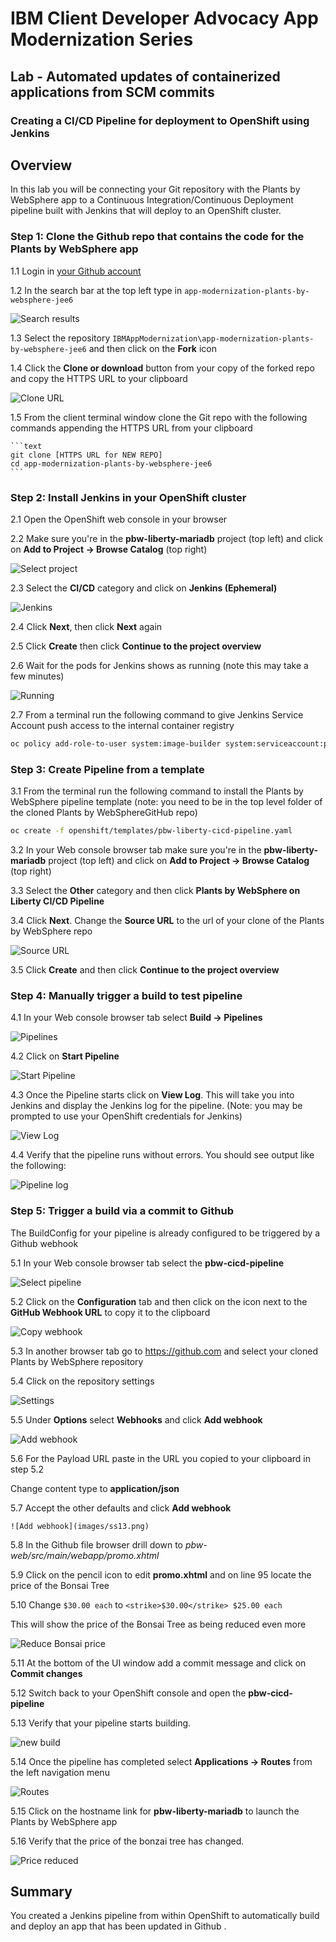 # IBM Client Developer Advocacy App Modernization Series

## Lab - Automated updates of containerized applications from SCM commits

### Creating a CI/CD Pipeline for deployment to OpenShift  using Jenkins

## Overview

In this lab you will  be connecting your Git repository with the Plants by WebSphere app to a Continuous Integration/Continuous Deployment pipeline built with Jenkins that will deploy to an OpenShift cluster.

### Step 1: Clone the Github repo that contains the code for the Plants by WebSphere app

1.1  Login in [your Github account](https://github.com)

1.2  In the search bar at the top left type in `app-modernization-plants-by-websphere-jee6`

   ![Search results](images/ss0.png)

1.3  Select the repository `IBMAppModernization\app-modernization-plants-by-websphere-jee6` and then click on the **Fork** icon

1.4  Click the **Clone or download** button from your copy of the forked repo and copy the HTTPS URL to your clipboard

   ![Clone URL](images/ss00.png)

1.5  From the client terminal window clone the Git repo  with  the following commands  appending the HTTPS URL from your clipboard

    ```text
    git clone [HTTPS URL for NEW REPO]
    cd app-modernization-plants-by-websphere-jee6
    ```

### Step 2: Install Jenkins in your OpenShift cluster

2.1 Open the OpenShift web console in your browser

2.2 Make sure you're in the **pbw-liberty-mariadb** project (top left) and click on **Add to Project -> Browse Catalog** (top right)

   ![Select project](images/ss8.png)

2.3 Select the **CI/CD** category and click on **Jenkins (Ephemeral)**

   ![Jenkins](images/ss1.png)

2.4 Click **Next**, then click **Next** again

2.5 Click **Create** then click **Continue to the project overview**

2.6 Wait for the pods for Jenkins shows as running (note this may take a few minutes)

   ![Running](images/ss2.png)

2.7 From a terminal run the following command to give Jenkins Service Account push access to the internal container registry

   ```bash
   oc policy add-role-to-user system:image-builder system:serviceaccount:pbw-liberty-mariadb:jenkins
   ```
### Step 3: Create Pipeline from a template

3.1  From the terminal run the following command to install the Plants by WebSphere pipeline template (note: you need to be in the top level folder of the cloned  Plants by WebSphereGitHub repo)

   ```bash
   oc create -f openshift/templates/pbw-liberty-cicd-pipeline.yaml
   ```
3.2 In your Web console browser tab make sure you're in the **pbw-liberty-mariadb** project (top left) and click on **Add to Project -> Browse Catalog** (top right)

3.3 Select the **Other** category and then click **Plants by WebSphere on Liberty CI/CD Pipeline**

3.4 Click **Next**. Change the **Source URL** to the url of your clone of the Plants by WebSphere repo

   ![Source URL](images/ss3.png)

3.5 Click **Create** and then click **Continue to the project overview**

### Step 4: Manually trigger a build to test pipeline

4.1 In your Web console browser tab select **Build -> Pipelines**

  ![Pipelines](images/ss4.png)

4.2 Click on **Start Pipeline**

  ![Start Pipeline](images/ss5.png)

4.3 Once the Pipeline starts click on **View Log**. This will take you into Jenkins and display the Jenkins log for the pipeline. (Note: you may be prompted to use your OpenShift credentials for Jenkins)

   ![View Log](images/ss6.png)

4.4 Verify that the pipeline runs without errors. You should see output like the following:

   ![Pipeline log](images/ss7.png)

### Step 5: Trigger a build via a commit to Github

The BuildConfig for your pipeline is  already configured to be triggered by a Github webhook

5.1 In your Web console browser tab select the **pbw-cicd-pipeline**

  ![Select pipeline](images/ss9.png)

5.2 Click on the **Configuration** tab and then click on the icon next to the **GitHub Webhook URL** to copy it to the clipboard

  ![Copy webhook](images/ss10.png)

5.3 In another browser tab go to https://github.com and select your cloned Plants by WebSphere repository

5.4  Click on the repository settings

   ![Settings](images/ss11.png)

5.5 Under **Options** select **Webhooks** and click **Add webhook**

   ![Add webhook](images/ss12.png)

5.6  For the Payload URL paste in the URL you copied to your clipboard in step 5.2

Change content type to **application/json**

5.7  Accept the other defaults and click **Add webhook**

    ![Add webhook](images/ss13.png)

5.8  In the Github file browser drill down to *pbw-web/src/main/webapp/promo.xhtml*

5.9  Click on the pencil icon to edit **promo.xhtml**  and on line 95 locate the price of the Bonsai Tree

5.10  Change  `$30.00 each` to `<strike>$30.00</strike> $25.00 each`

   This will show the price of the Bonsai Tree as being reduced even more

   ![Reduce Bonsai price](images/ss14.png)

5.11 At the bottom of the UI window add a commit message and click on **Commit changes**

5.12 Switch back to your OpenShift console and open the **pbw-cicd-pipeline**

5.13 Verify that your pipeline  starts building.

   ![new build](images/ss15.png)

5.14 Once the pipeline has completed select **Applications -> Routes** from  the left navigation menu

   ![Routes](images/ss16.png)

5.15 Click on the hostname link for **pbw-liberty-mariadb** to launch the Plants by WebSphere app

5.16 Verify that the price of the bonzai tree has changed.

  ![Price reduced](images/ss17.png)

## Summary

You created a Jenkins pipeline from within OpenShift to automatically build and deploy an app that has been updated in Github .
